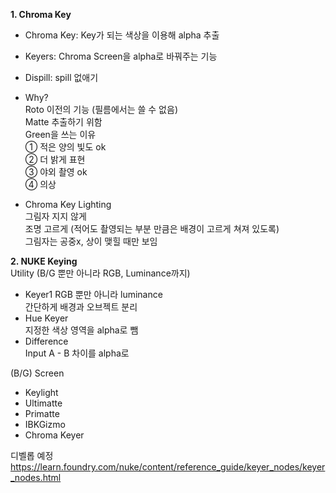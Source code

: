 __1. Chroma Key__  
- Chroma Key: Key가 되는 색상을 이용해 alpha 추출  
- Keyers: Chroma Screen을 alpha로 바꿔주는 기능  
- Dispill: spill 없애기  

- Why?  
Roto 이전의 기능 (필름에서는 쓸 수 없음)  
Matte 추출하기 위함   
Green을 쓰는 이유  
① 적은 양의 빛도 ok  
② 더 밝게 표현  
③ 야외 촬영 ok  
④ 의상  

- Chroma Key Lighting  
그림자 지지 않게  
조명 고르게 (적어도 촬영되는 부분 만큼은 배경이 고르게 쳐져 있도록)  
그림자는 공중x, 상이 맺힐 때만 보임  

__2. NUKE Keying__  
Utility  (B/G 뿐만 아니라 RGB, Luminance까지)  
- Keyer1
RGB 뿐만 아니라 luminance  
간단하게 배경과 오브젝트 분리  
- Hue Keyer  
지정한 색상 영역을 alpha로 뺌  
- Difference  
Input A - B 차이를 alpha로  


(B/G) Screen  
- Keylight  
- Ultimatte  
- Primatte  
- IBKGizmo  
- Chroma Keyer  


디벨롭 예정
https://learn.foundry.com/nuke/content/reference_guide/keyer_nodes/keyer_nodes.html

